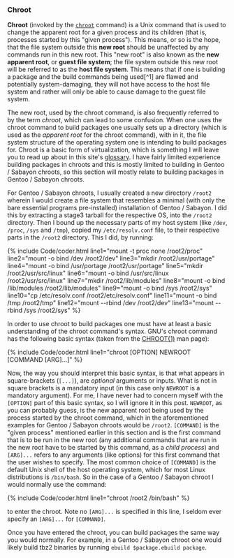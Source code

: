 ### Chroot
**Chroot** (invoked by the [`chroot`](https://fusion809.github.io/man/chroot.1.html) command) is a Unix command that is used to change the apparent root for a given process and its children (that is, processes started by this "given process"). This means, or so is the hope, that the file system outside this **new root** should be unaffected by any commands run in this new root. This "new root" is also known as the **new apparent root**, or **guest file system**; the file system outside this new root will be referred to as the **host file system**. This means that if one is building a package and the build commands being used[^1] are flawed and potentially system-damaging, they will not have access to the host file system and rather will only be able to cause damage to the guest file system.

The new root, used by the chroot command, is also frequently referred to by the term *chroot*, which can lead to some confusion. When one uses the chroot command to build packages one usually sets up a directory (which is used as the *apparent root* for the chroot command), with in it, the file system structure of the operating system one is intending to build packages for. Chroot is a basic form of virtualization, which is something I will leave you to read up about in this site's [glossary](https://fusion809.github.io/glossary/#virtualization). I have fairly limited experience building packages in chroots and this is mostly limited to building in Gentoo / Sabayon chroots, so this section will mostly relate to building packages in Gentoo / Sabayon chroots.

For Gentoo / Sabayon chroots, I usually created a new directory `/root2` wherein I would create a file system that resembles a minimal (with only the bare essential programs pre-installed) installation of Gentoo / Sabayon. I did this by extracting a stage3 tarball for the respective OS, into the `/root2` directory. Then I bound up the necessary parts of my host system (like `/dev`, `/proc`, `/sys` and `/tmp`), copied my `/etc/resolv.conf` file, to their respective parts in the `/root2` directory. This I did, by running:

{% include Code/coder.html line1="mount -t proc none /root2/proc" line2="mount -o bind /dev /root2/dev" line3="mkdir /root2/usr/portage" line4="mount -o bind /usr/portage /root2/usr/portage" line5="mkdir /root2/usr/src/linux" line6="mount -o bind /usr/src/linux /root2/usr/src/linux" line7="mkdir /root2/lib/modules" line8="mount -o bind /lib/modules /root2/lib/modules" line9="mount -o bind /sys /root2/sys" line10="cp /etc/resolv.conf /root2/etc/resolv.conf" line11="mount -o bind /tmp /root2/tmp" line12="mount --rbind /dev /root2/dev" line13="mount --rbind /sys /root2/sys" %}

In order to use chroot to build packages one must have at least a basic understanding of the chroot command's syntax. GNU's chroot command has the following basic syntax (taken from the [CHROOT(1)](https://fusion809.github.io/man/chroot.1.html) man page):

{% include Code/coder.html line1="chroot [OPTION] NEWROOT [COMMAND [ARG]...]" %}

Now, the way you should interpret this basic syntax, is that what appears in square-brackets (`[...]`), are *optional* arguments or inputs. What is not in square brackets is a mandatory input (in this case only `NEWROOT` is a mandatory argument). For me, I have never had to concern myself with the `[OPTION]` part of this basic syntax, so I will ignore it in this post. `NEWROOT`, as you can probably guess, is the new apparent root being used by the process started by the chroot command, which in the aforementioned examples for Gentoo / Sabayon chroots would be `/root2`. `[COMMAND]` is the "given process" mentioned earlier in this section and is the first command that is to be run in the new root (any additional commands that are run in the new root have to be started by this command, as a *child process*) and `[ARG]...` refers to any arguments (like options) for this first command that the user wishes to specify. The most common choice of `[COMMAND]` is the default Unix shell of the host operating system, which for most Linux distributions is `/bin/bash`. So in the case of a Gentoo / Sabayon chroot I would normally use the command:

{% include Code/coder.html line1="chroot /root2 /bin/bash" %}

to enter the chroot. Note no `[ARG]...` is specified in this line, I seldom ever specify an `[ARG]...` for `[COMMAND]`.

Once you have entered the chroot, you can build packages the same way you would normally. For example, in a Gentoo / Sabayon chroot one would likely build tbz2 binaries by running `ebuild $package.ebuild package`.
